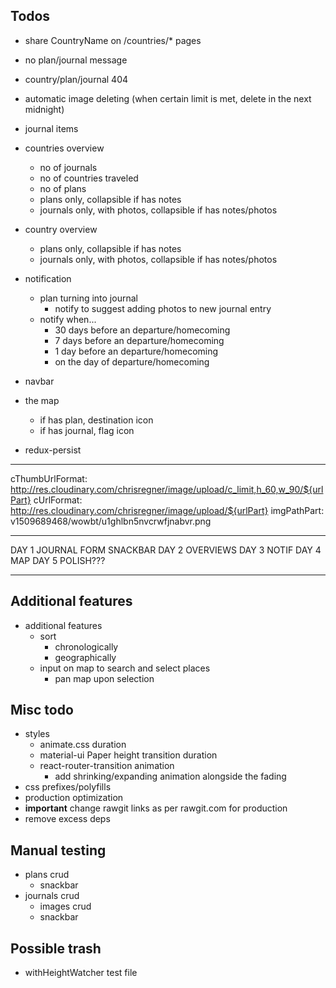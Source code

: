 ## Todos

- share CountryName on /countries/* pages
- no plan/journal message
- country/plan/journal 404
- automatic image deleting (when certain limit is met, delete in the next midnight)

- journal items
- countries overview
  - no of journals
  - no of countries traveled
  - no of plans
  - plans only, collapsible if has notes
  - journals only, with photos, collapsible if has notes/photos
- country overview
  - plans only, collapsible if has notes
  - journals only, with photos, collapsible if has notes/photos

- notification
  - plan turning into journal
    - notify to suggest adding photos to new journal entry
  - notify when...
    - 30 days before an departure/homecoming
    - 7 days before an departure/homecoming
    - 1 day before an departure/homecoming
    - on the day of departure/homecoming
- navbar
- the map
  - if has plan, destination icon
  - if has journal, flag icon

- redux-persist

---

cThumbUrlFormat: http://res.cloudinary.com/chrisregner/image/upload/c_limit,h_60,w_90/${urlPart}
cUrlFormat: http://res.cloudinary.com/chrisregner/image/upload/${urlPart}
imgPathPart: v1509689468/wowbt/u1ghlbn5nvcrwfjnabvr.png

---

DAY 1
  JOURNAL FORM
  SNACKBAR
DAY 2
  OVERVIEWS
DAY 3
  NOTIF
DAY 4
  MAP
DAY 5
  POLISH???

---

## Additional features

- additional features
  - sort
    - chronologically
    - geographically
  - input on map to search and select places
    - pan map upon selection

## Misc todo

- styles
  - animate.css duration
  - material-ui Paper height transition duration
  - react-router-transition animation
    - add shrinking/expanding animation alongside the fading
- css prefixes/polyfills
- production optimization
- **important** change rawgit links as per rawgit.com for production
- remove excess deps

## Manual testing
- plans crud
  - snackbar
- journals crud
  - images crud
  - snackbar

## Possible trash

- withHeightWatcher test file
